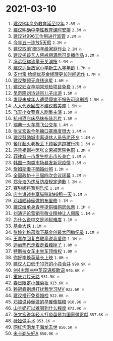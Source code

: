 # 2021-03-10

1. [建议9年义务教育延至12年](https://s.weibo.com/weibo?q=%23%E5%BB%BA%E8%AE%AE9%E5%B9%B4%E4%B9%89%E5%8A%A1%E6%95%99%E8%82%B2%E5%BB%B6%E8%87%B312%E5%B9%B4%23&Refer=top) `2.8M 🔥`
1. [建议明确中学性教育课时安排](https://s.weibo.com/weibo?q=%23%E5%BB%BA%E8%AE%AE%E6%98%8E%E7%A1%AE%E4%B8%AD%E5%AD%A6%E6%80%A7%E6%95%99%E8%82%B2%E8%AF%BE%E6%97%B6%E5%AE%89%E6%8E%92%23&Refer=top) `2.3M 🔥`
1. [建议对996工作制进行监管](https://s.weibo.com/weibo?q=%23%E5%BB%BA%E8%AE%AE%E5%AF%B9996%E5%B7%A5%E4%BD%9C%E5%88%B6%E8%BF%9B%E8%A1%8C%E7%9B%91%E7%AE%A1%23&Refer=top) `2.2M 🔥`
1. [今年五一连放5天假](https://s.weibo.com/weibo?q=%23%E4%BB%8A%E5%B9%B4%E4%BA%94%E4%B8%80%E8%BF%9E%E6%94%BE5%E5%A4%A9%E5%81%87%23&Refer=top) `2.2M 🔥`
1. [建议取消1至3年级家庭作业](https://s.weibo.com/weibo?q=%E5%BB%BA%E8%AE%AE%E5%8F%96%E6%B6%881%E8%87%B33%E5%B9%B4%E7%BA%A7%E5%AE%B6%E5%BA%AD%E4%BD%9C%E4%B8%9A&Refer=top) `2.2M 🔥`
1. [建议劣迹艺人惩戒期满后可复播作品](https://s.weibo.com/weibo?q=%23%E5%BB%BA%E8%AE%AE%E5%8A%A3%E8%BF%B9%E8%89%BA%E4%BA%BA%E6%83%A9%E6%88%92%E6%9C%9F%E6%BB%A1%E5%90%8E%E5%8F%AF%E5%A4%8D%E6%92%AD%E4%BD%9C%E5%93%81%23&Refer=top) `2.2M 🔥`
1. [冯远征称流量无关演技](https://s.weibo.com/weibo?q=%23%E5%86%AF%E8%BF%9C%E5%BE%81%E7%A7%B0%E6%B5%81%E9%87%8F%E6%97%A0%E5%85%B3%E6%BC%94%E6%8A%80%23&Refer=top) `1.9M 🔥`
1. [建议适当放宽小学新生入学年龄](https://s.weibo.com/weibo?q=%23%E5%BB%BA%E8%AE%AE%E9%80%82%E5%BD%93%E6%94%BE%E5%AE%BD%E5%B0%8F%E5%AD%A6%E6%96%B0%E7%94%9F%E5%85%A5%E5%AD%A6%E5%B9%B4%E9%BE%84%23&Refer=top) `1.7M 🔥`
1. [支付宝 给绩优基金经理更长时间运作](https://s.weibo.com/weibo?q=%E6%94%AF%E4%BB%98%E5%AE%9D%20%E7%BB%99%E7%BB%A9%E4%BC%98%E5%9F%BA%E9%87%91%E7%BB%8F%E7%90%86%E6%9B%B4%E9%95%BF%E6%97%B6%E9%97%B4%E8%BF%90%E4%BD%9C&Refer=top) `1.7M 🔥`
1. [建议整顿无底线追星](https://s.weibo.com/weibo?q=%23%E5%BB%BA%E8%AE%AE%E6%95%B4%E9%A1%BF%E6%97%A0%E5%BA%95%E7%BA%BF%E8%BF%BD%E6%98%9F%23&Refer=top) `1.6M 🔥`
1. [建议妇女孕期常规检项目免费](https://s.weibo.com/weibo?q=%23%E5%BB%BA%E8%AE%AE%E5%A6%87%E5%A5%B3%E5%AD%95%E6%9C%9F%E5%B8%B8%E8%A7%84%E6%A3%80%E9%A1%B9%E7%9B%AE%E5%85%8D%E8%B4%B9%23&Refer=top) `1.5M 🔥`
1. [吴奇隆刘诗诗带儿子出游](https://s.weibo.com/weibo?q=%E5%90%B4%E5%A5%87%E9%9A%86%E5%88%98%E8%AF%97%E8%AF%97%E5%B8%A6%E5%84%BF%E5%AD%90%E5%87%BA%E6%B8%B8&Refer=top) `1.5M 🔥`
1. [发现未成年人遭受侵害不报告可追刑责](https://s.weibo.com/weibo?q=%23%E5%8F%91%E7%8E%B0%E6%9C%AA%E6%88%90%E5%B9%B4%E4%BA%BA%E9%81%AD%E5%8F%97%E4%BE%B5%E5%AE%B3%E4%B8%8D%E6%8A%A5%E5%91%8A%E5%8F%AF%E8%BF%BD%E5%88%91%E8%B4%A3%23&Refer=top) `1.5M 🔥`
1. [人大代表回应不建议戴美瞳](https://s.weibo.com/weibo?q=%E4%BA%BA%E5%A4%A7%E4%BB%A3%E8%A1%A8%E5%9B%9E%E5%BA%94%E4%B8%8D%E5%BB%BA%E8%AE%AE%E6%88%B4%E7%BE%8E%E7%9E%B3&Refer=top) `1.5M 🔥`
1. [飞天小女警真人剧集主演](https://s.weibo.com/weibo?q=%23%E9%A3%9E%E5%A4%A9%E5%B0%8F%E5%A5%B3%E8%AD%A6%E7%9C%9F%E4%BA%BA%E5%89%A7%E9%9B%86%E4%B8%BB%E6%BC%94%23&Refer=top) `1.5M 🔥`
1. [杭州酒店床品抹布装芯片](https://s.weibo.com/weibo?q=%23%E6%9D%AD%E5%B7%9E%E9%85%92%E5%BA%97%E5%BA%8A%E5%93%81%E6%8A%B9%E5%B8%83%E8%A3%85%E8%8A%AF%E7%89%87%23&Refer=top) `1.5M 🔥`
1. [瑞典一火车撞飞公交车](https://s.weibo.com/weibo?q=%23%E7%91%9E%E5%85%B8%E4%B8%80%E7%81%AB%E8%BD%A6%E6%92%9E%E9%A3%9E%E5%85%AC%E4%BA%A4%E8%BD%A6%23&Refer=top) `1.4M 🔥`
1. [张文宏说今年摘口罩难度很大](https://s.weibo.com/weibo?q=%E5%BC%A0%E6%96%87%E5%AE%8F%E8%AF%B4%E4%BB%8A%E5%B9%B4%E6%91%98%E5%8F%A3%E7%BD%A9%E9%9A%BE%E5%BA%A6%E5%BE%88%E5%A4%A7&Refer=top) `1.4M 🔥`
1. [建议鼓励城市离退休人员告老还乡](https://s.weibo.com/weibo?q=%23%E5%BB%BA%E8%AE%AE%E9%BC%93%E5%8A%B1%E5%9F%8E%E5%B8%82%E7%A6%BB%E9%80%80%E4%BC%91%E4%BA%BA%E5%91%98%E5%91%8A%E8%80%81%E8%BF%98%E4%B9%A1%23&Refer=top) `1.4M 🔥`
1. [餐厅起火老板丢下顾客逃跑被行拘](https://s.weibo.com/weibo?q=%E9%A4%90%E5%8E%85%E8%B5%B7%E7%81%AB%E8%80%81%E6%9D%BF%E4%B8%A2%E4%B8%8B%E9%A1%BE%E5%AE%A2%E9%80%83%E8%B7%91%E8%A2%AB%E8%A1%8C%E6%8B%98&Refer=top) `1.3M 🔥`
1. [违背祖训神医张文荣被医院免职](https://s.weibo.com/weibo?q=%23%E8%BF%9D%E8%83%8C%E7%A5%96%E8%AE%AD%E7%A5%9E%E5%8C%BB%E5%BC%A0%E6%96%87%E8%8D%A3%E8%A2%AB%E5%8C%BB%E9%99%A2%E5%85%8D%E8%81%8C%23&Refer=top) `1.3M 🔥`
1. [菲律宾一市发生枪击市长身亡](https://s.weibo.com/weibo?q=%23%E8%8F%B2%E5%BE%8B%E5%AE%BE%E4%B8%80%E5%B8%82%E5%8F%91%E7%94%9F%E6%9E%AA%E5%87%BB%E5%B8%82%E9%95%BF%E8%BA%AB%E4%BA%A1%23&Refer=top) `1.3M 🔥`
1. [韩国一肉类市场暴发新冠疫情](https://s.weibo.com/weibo?q=%23%E9%9F%A9%E5%9B%BD%E4%B8%80%E8%82%89%E7%B1%BB%E5%B8%82%E5%9C%BA%E6%9A%B4%E5%8F%91%E6%96%B0%E5%86%A0%E7%96%AB%E6%83%85%23&Refer=top) `1.3M 🔥`
1. [詹姆斯妻子晒婚纱照](https://s.weibo.com/weibo?q=%E8%A9%B9%E5%A7%86%E6%96%AF%E5%A6%BB%E5%AD%90%E6%99%92%E5%A9%9A%E7%BA%B1%E7%85%A7&Refer=top) `1.2M 🔥`
1. [全国政协十三届四次会议闭幕](https://s.weibo.com/weibo?q=%23%E5%85%A8%E5%9B%BD%E6%94%BF%E5%8D%8F%E5%8D%81%E4%B8%89%E5%B1%8A%E5%9B%9B%E6%AC%A1%E4%BC%9A%E8%AE%AE%E9%97%AD%E5%B9%95%23&Refer=top) `1.2M 🔥`
1. [郑允浩为违反防疫规定道歉](https://s.weibo.com/weibo?q=%23%E9%83%91%E5%85%81%E6%B5%A9%E4%B8%BA%E8%BF%9D%E5%8F%8D%E9%98%B2%E7%96%AB%E8%A7%84%E5%AE%9A%E9%81%93%E6%AD%89%23&Refer=top) `1.2M 🔥`
1. [赛琳娜将暂别乐坛](https://s.weibo.com/weibo?q=%E8%B5%9B%E7%90%B3%E5%A8%9C%E5%B0%86%E6%9A%82%E5%88%AB%E4%B9%90%E5%9D%9B&Refer=top) `1.1M 🔥`
1. [店主讲述共享猫咪9块9租一天](https://s.weibo.com/weibo?q=%23%E5%BA%97%E4%B8%BB%E8%AE%B2%E8%BF%B0%E5%85%B1%E4%BA%AB%E7%8C%AB%E5%92%AA9%E5%9D%979%E7%A7%9F%E4%B8%80%E5%A4%A9%23&Refer=top) `1.1M 🔥`
1. [邓超晒孙俪做的布里修](https://s.weibo.com/weibo?q=%23%E9%82%93%E8%B6%85%E6%99%92%E5%AD%99%E4%BF%AA%E5%81%9A%E7%9A%84%E5%B8%83%E9%87%8C%E4%BF%AE%23&Refer=top) `1.1M 🔥`
1. [建议给单身青年提供租购房优惠](https://s.weibo.com/weibo?q=%23%E5%BB%BA%E8%AE%AE%E7%BB%99%E5%8D%95%E8%BA%AB%E9%9D%92%E5%B9%B4%E6%8F%90%E4%BE%9B%E7%A7%9F%E8%B4%AD%E6%88%BF%E4%BC%98%E6%83%A0%23&Refer=top) `1.1M 🔥`
1. [刘涛评论营销号敬业精神让人佩服](https://s.weibo.com/weibo?q=%23%E5%88%98%E6%B6%9B%E8%AF%84%E8%AE%BA%E8%90%A5%E9%94%80%E5%8F%B7%E6%95%AC%E4%B8%9A%E7%B2%BE%E7%A5%9E%E8%AE%A9%E4%BA%BA%E4%BD%A9%E6%9C%8D%23&Refer=top) `1.1M 🔥`
1. [为什么说中文是地狱难度](https://s.weibo.com/weibo?q=%23%E4%B8%BA%E4%BB%80%E4%B9%88%E8%AF%B4%E4%B8%AD%E6%96%87%E6%98%AF%E5%9C%B0%E7%8B%B1%E9%9A%BE%E5%BA%A6%23&Refer=top) `1.1M 🔥`
1. [基金大跌](https://s.weibo.com/weibo?q=%E5%9F%BA%E9%87%91%E5%A4%A7%E8%B7%8C&Refer=top) `1.1M 🔥`
1. [张坤刘格菘旗下基金创最大回撤纪录](https://s.weibo.com/weibo?q=%23%E5%BC%A0%E5%9D%A4%E5%88%98%E6%A0%BC%E8%8F%98%E6%97%97%E4%B8%8B%E5%9F%BA%E9%87%91%E5%88%9B%E6%9C%80%E5%A4%A7%E5%9B%9E%E6%92%A4%E7%BA%AA%E5%BD%95%23&Refer=top) `1.1M 🔥`
1. [王嘉尔回复白敬亭说我爱你](https://s.weibo.com/weibo?q=%23%E7%8E%8B%E5%98%89%E5%B0%94%E5%9B%9E%E5%A4%8D%E7%99%BD%E6%95%AC%E4%BA%AD%E8%AF%B4%E6%88%91%E7%88%B1%E4%BD%A0%23&Refer=top) `1.1M 🔥`
1. [迪丽热巴走着走着鞋掉了](https://s.weibo.com/weibo?q=%23%E8%BF%AA%E4%B8%BD%E7%83%AD%E5%B7%B4%E8%B5%B0%E7%9D%80%E8%B5%B0%E7%9D%80%E9%9E%8B%E6%8E%89%E4%BA%86%23&Refer=top) `1.0M 🔥`
1. [特斯拉女车主坐车顶维权](https://s.weibo.com/weibo?q=%E7%89%B9%E6%96%AF%E6%8B%89%E5%A5%B3%E8%BD%A6%E4%B8%BB%E5%9D%90%E8%BD%A6%E9%A1%B6%E7%BB%B4%E6%9D%83&Refer=top) `1.0M 🔥`
1. [你好李焕英延长上映](https://s.weibo.com/weibo?q=%23%E4%BD%A0%E5%A5%BD%E6%9D%8E%E7%84%95%E8%8B%B1%E5%BB%B6%E9%95%BF%E4%B8%8A%E6%98%A0%23&Refer=top) `1.0M 🔥`
1. [建议人口低于10万的小县合并](https://s.weibo.com/weibo?q=%23%E5%BB%BA%E8%AE%AE%E4%BA%BA%E5%8F%A3%E4%BD%8E%E4%BA%8E10%E4%B8%87%E7%9A%84%E5%B0%8F%E5%8E%BF%E5%90%88%E5%B9%B6%23&Refer=top) `998.9K 🔥`
1. [创4主题曲中英双语版歌词](https://s.weibo.com/weibo?q=%23%E5%88%9B4%E4%B8%BB%E9%A2%98%E6%9B%B2%E4%B8%AD%E8%8B%B1%E5%8F%8C%E8%AF%AD%E7%89%88%E6%AD%8C%E8%AF%8D%23&Refer=top) `946.6K 🔥`
1. [重庆刀片天路](https://s.weibo.com/weibo?q=%23%E9%87%8D%E5%BA%86%E5%88%80%E7%89%87%E5%A4%A9%E8%B7%AF%23&Refer=top) `931.5K 🔥`
1. [春日限定小雏菊妆](https://s.weibo.com/weibo?q=%E6%98%A5%E6%97%A5%E9%99%90%E5%AE%9A%E5%B0%8F%E9%9B%8F%E8%8F%8A%E5%A6%86&Refer=top) `923.6K 🔥`
1. [赖冠霖别想打扰我学习MV](https://s.weibo.com/weibo?q=%E8%B5%96%E5%86%A0%E9%9C%96%E5%88%AB%E6%83%B3%E6%89%93%E6%89%B0%E6%88%91%E5%AD%A6%E4%B9%A0MV&Refer=top) `922.6K 🔥`
1. [建议推行免费婚检](https://s.weibo.com/weibo?q=%23%E5%BB%BA%E8%AE%AE%E6%8E%A8%E8%A1%8C%E5%85%8D%E8%B4%B9%E5%A9%9A%E6%A3%80%23&Refer=top) `922.0K 🔥`
1. [邓超说孙俪做的早餐像猫粮](https://s.weibo.com/weibo?q=%E9%82%93%E8%B6%85%E8%AF%B4%E5%AD%99%E4%BF%AA%E5%81%9A%E7%9A%84%E6%97%A9%E9%A4%90%E5%83%8F%E7%8C%AB%E7%B2%AE&Refer=top) `910.9K 🔥`
1. [山羊奶可以难喝到什么程度](https://s.weibo.com/weibo?q=%23%E5%B1%B1%E7%BE%8A%E5%A5%B6%E5%8F%AF%E4%BB%A5%E9%9A%BE%E5%96%9D%E5%88%B0%E4%BB%80%E4%B9%88%E7%A8%8B%E5%BA%A6%23&Refer=top) `873.9K 🔥`
1. [张文宏说年轻人打疫苗是为国家做贡献](https://s.weibo.com/weibo?q=%23%E5%BC%A0%E6%96%87%E5%AE%8F%E8%AF%B4%E5%B9%B4%E8%BD%BB%E4%BA%BA%E6%89%93%E7%96%AB%E8%8B%97%E6%98%AF%E4%B8%BA%E5%9B%BD%E5%AE%B6%E5%81%9A%E8%B4%A1%E7%8C%AE%23&Refer=top) `857.6K 🔥`
1. [薇娅做手术](https://s.weibo.com/weibo?q=%E8%96%87%E5%A8%85%E5%81%9A%E6%89%8B%E6%9C%AF&Refer=top) `853.1K 🔥`
1. [网红泡泡龙于海龙去世](https://s.weibo.com/weibo?q=%23%E7%BD%91%E7%BA%A2%E6%B3%A1%E6%B3%A1%E9%BE%99%E4%BA%8E%E6%B5%B7%E9%BE%99%E5%8E%BB%E4%B8%96%23&Refer=top) `850.5K 🔥`
1. [米卡剃头好A](https://s.weibo.com/weibo?q=%23%E7%B1%B3%E5%8D%A1%E5%89%83%E5%A4%B4%E5%A5%BDA%23&Refer=top) `850.0K 🔥`
